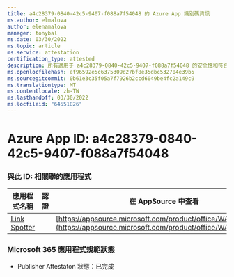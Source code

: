 ```yaml
---
title: a4c28379-0840-42c5-9407-f088a7f54048 的 Azure App 識別碼資訊
ms.author: elmalova
author: elenamalova
manager: tonybal
ms.date: 03/30/2022
ms.topic: article
ms.service: attestation
certification_type: attested
description: 所有適用于 a4c28379-0840-42c5-9407-f088a7f54048 的安全性和符合性資訊資訊。
ms.openlocfilehash: ef96592e5c6375309d27bf8e35dbc532704e39b5
ms.sourcegitcommit: 0b61e3c35f05a7f7926b2ccd6049be4fc2a149c9
ms.translationtype: MT
ms.contentlocale: zh-TW
ms.lasthandoff: 03/30/2022
ms.locfileid: "64551826"
---
```

# <a name="azure-app-id-a4c28379-0840-42c5-9407-f088a7f54048"></a>Azure App ID: a4c28379-0840-42c5-9407-f088a7f54048


### <a name="apps-associated-with-this-id"></a>與此 ID: 相關聯的應用程式
| **應用程式名稱** | **認證** | **在 AppSource 中查看** |
|--------------|---------------|-----------------------|
| [Link Spotter](../forward/WA200003092.md) |  | [https://appsource.microsoft.com/product/office/WA200003092](https://appsource.microsoft.com/product/office/WA200003092) |

### <a name="microsoft-365-app-compliance-status"></a>Microsoft 365 應用程式規範狀態
- Publisher Attestaton 狀態：已完成
